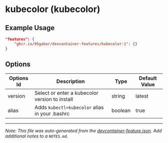 
# kubecolor (kubecolor)



## Example Usage

```json
"features": {
    "ghcr.io/95gabor/devcontainer-features/kubecolor:1": {}
}
```

## Options

| Options Id | Description | Type | Default Value |
|-----|-----|-----|-----|
| version | Select or enter a kubecolor version to install | string | latest |
| alias | Adds `kubectl=kubecolor` alias in your .bashrc | boolean | true |

---

_Note: This file was auto-generated from the [devcontainer-feature.json](https://github.com/95gabor/devcontainer-features/blob/main/src/kubecolor/devcontainer-feature.json).  Add additional notes to a `NOTES.md`._
